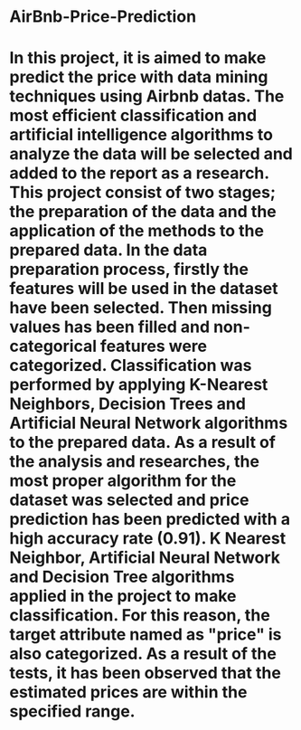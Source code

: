 # AirBnb-Price-Prediction
# In this project, it is aimed to make predict the price with data mining techniques using Airbnb datas. The most efficient classification and artificial intelligence algorithms to analyze the data will be selected and added to the report as a research. This project consist of two stages; the preparation of the data and the application of the methods to the prepared data. In the data preparation process, firstly the features will be used in the dataset have been selected. Then missing values has been filled and non-categorical features were categorized. Classification was performed by applying K-Nearest Neighbors, Decision Trees and Artificial Neural Network algorithms to the prepared data. As a result of the analysis and researches, the most proper algorithm for the dataset was selected and price prediction has been predicted with a high accuracy rate (0.91). K Nearest Neighbor, Artificial Neural Network and Decision Tree algorithms applied in the project to make classification. For this reason, the target attribute named as "price" is also categorized. As a result of the tests, it has been observed that the estimated prices are within the specified range.